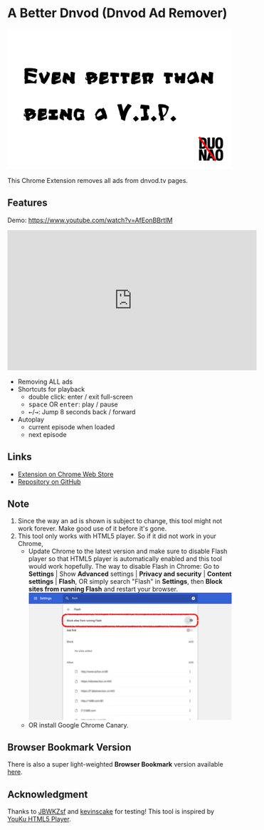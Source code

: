 # A Better Dnvod (Dnvod Ad Remover)

![](assets/promo.jpg)

This Chrome Extension removes all ads from dnvod.tv pages. 

## Features

Demo: https://www.youtube.com/watch?v=AfEonBBrtIM

<iframe width="560" height="315" src="https://www.youtube.com/embed/xmspuJlGAfk?rel=0" frameborder="0" allowfullscreen></iframe>

- Removing ALL ads
- Shortcuts for playback
	- double click: enter / exit full-screen
	- <kbd>space</kbd> OR <kbd>enter</kbd>: play / pause
	- <kbd>←</kbd>/<kbd>→</kbd>: Jump 8 seconds back / forward
- Autoplay 
	- current episode when loaded
	- next episode

## Links

- [Extension on Chrome Web Store](https://chrome.google.com/webstore/detail/dnvod-ad-remover/iogpccakojnbjlglnkbmkgafekcokcjk?hl=en-US)
- [Repository on GitHub](dnvod-ad-remover-chrome-extension)

<a name="Note"></a>

## Note

1. Since the way an ad is shown is subject to change, this tool might not work forever. Make good use of it before it's gone.
2. This tool only works with HTML5 player. So if it did not work in your Chrome,
	- Update Chrome to the latest version and make sure to disable Flash player so that HTML5 player is automatically enabled and this tool would work hopefully. The way to disable Flash in Chrome: Go to **Settings** | Show **Advanced** settings | **Privacy and security** | **Content settings** | **Flash**, OR simply search "Flash" in **Settings**, then **Block sites from running Flash** and restart your browser. 
		![](assets/block-flash.png)
	- OR install Google Chrome Canary.

## Browser Bookmark Version

There is also a super light-weighted **Browser Bookmark** version available [here](browser-bookmark.html).

## Acknowledgment

Thanks to [JBWKZsf](https://github.com/JBWKZsf) and [kevinscake](https://github.com/kevinscake) for testing!
This tool is inspired by [YouKu HTML5 Player](http://zythum.free.bg/youkuhtml5playerbookmark/). 
